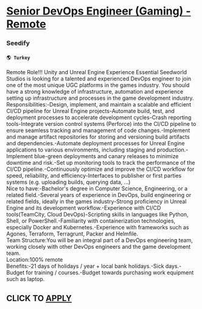 # [Senior DevOps Engineer (Gaming) - Remote](https://www.remotewlb.com/apply/senior-devops-engineer-gaming-remote-57534)  
### Seedify  
#### `🌎 Turkey`  
Remote Role!!! Unity and Unreal Engine Experience Essential Seedworld Studios is looking for a talented and experienced DevOps engineer to join one of the most unique UGC platforms in the games industry. You should have a strong knowledge of infrastructure, automation and experience setting up infrastructure and processes in the game development industry.  
Responsibilities:-Design, implement, and maintain a scalable and efficient CI/CD pipeline for Unreal Engine projects-Automate build, test, and deployment processes to accelerate development cycles-Crash reporting tools-Integrate version control systems (Perforce) into the CI/CD pipeline to ensure seamless tracking and management of code changes.-Implement and manage artifact repositories for storing and versioning build artifacts and dependencies.-Automate deployment processes for Unreal Engine applications to various environments, including staging and production.-Implement blue-green deployments and canary releases to minimize downtime and risk.-Set up monitoring tools to track the performance of the CI/CD pipeline.-Continuously optimize and improve the CI/CD workflow for speed, reliability, and efficiency-Interfaces to publisher or first parties systems (e.g. uploading builds, querying data, …)  
Nice to have:-Bachelor's degree in Computer Science, Engineering, or a related field.-Several years of experience in DevOps, build engineering or related fields, ideally in the games industry-Strong proficiency in Unreal Engine and its development workflow.-Experience with CI/CD tools(TeamCity, Cloud DevOps)-Scripting skills in languages like Python, Shell, or PowerShell.-Familiarity with containerization technologies, especially Docker and Kubernetes.-Experience with frameworks such as Agones, Terraform, Terragrunt, Packer and Helmfile.  
Team Structure:You will be an integral part of a DevOps engineering team, working closely with other DevOps engineers and the game development team.  
Location:100% remote  
Benefits:-21 days of holidays / year + local bank holidays.-Sick days.-Budget for training / courses.-Budget towards purchasing work equipment such as laptop.  
## CLICK TO [APPLY](https://www.remotewlb.com/apply/senior-devops-engineer-gaming-remote-57534)

